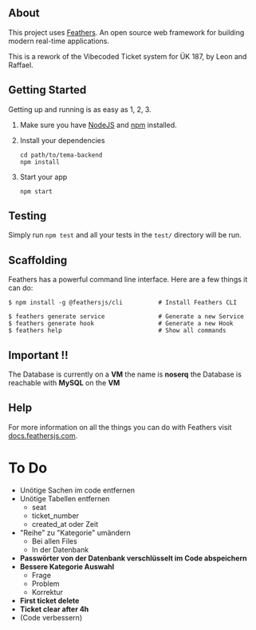 ## About

This project uses [Feathers](http://feathersjs.com). An open source web framework for building modern real-time applications.

This is a rework of the Vibecoded Ticket system for ÜK 187, by Leon and Raffael.

## Getting Started

Getting up and running is as easy as 1, 2, 3.

1. Make sure you have [NodeJS](https://nodejs.org/) and [npm](https://www.npmjs.com/) installed.
2. Install your dependencies

    ```
    cd path/to/tema-backend
    npm install
    ```

3. Start your app

    ```
    npm start
    ```


## Testing

Simply run `npm test` and all your tests in the `test/` directory will be run.

## Scaffolding

Feathers has a powerful command line interface. Here are a few things it can do:

```
$ npm install -g @feathersjs/cli          # Install Feathers CLI

$ feathers generate service               # Generate a new Service
$ feathers generate hook                  # Generate a new Hook
$ feathers help                           # Show all commands
```
## Important !!
The Database is currently on a **VM** the name is **noserq** the Database is reachable with **MySQL** on the **VM**

## Help

For more information on all the things you can do with Feathers visit [docs.feathersjs.com](http://docs.feathersjs.com).


# To Do
- Unötige Sachen im code entfernen
- Unötige Tabellen entfernen
    - seat
    - ticket_number
    - created_at oder Zeit
- "Reihe" zu "Kategorie" umändern
    - Bei allen Files
    - In der Datenbank
- **Passwörter von der Datenbank verschlüsselt im Code abspeichern**
- **Bessere Kategorie Auswahl**
    - Frage
    - Problem
    - Korrektur
- **First ticket delete** 
- **Ticket clear after 4h**
- (Code verbessern)

